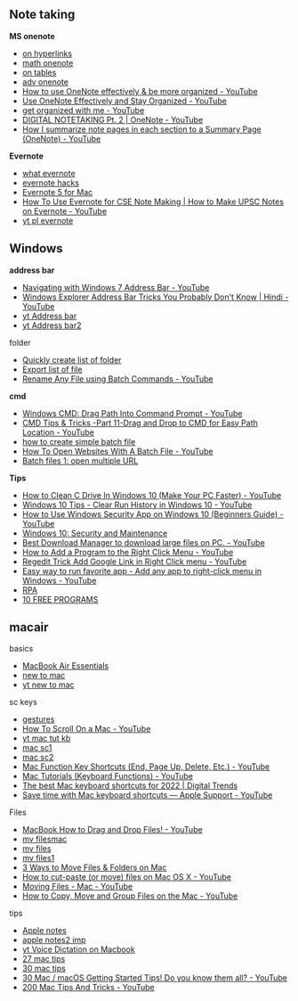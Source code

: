 ## Note taking
**MS onenote**
* [on hyperlinks](https://youtu.be/BVUmf4Y-fLA?si=FZT7N5DxUQcvGphS)
* [math onenote](https://www.howtogeek.com/28961/calculate-simple-math-quickly-in-onenote/)
* [on tables](https://www.youtube.com/watch?v=Ir9nJo_N2g8&list=WL&index=6&pp=gAQBiAQB)
* [adv onenote](https://www.youtube.com/watch?v=ESYRCgh4BFY&list=WL&index=5&pp=gAQBiAQB)
* [How to use OneNote effectively & be more organized - YouTube](https://www.youtube.com/watch?v=I725xySvwug&list=WL&index=43)
* [Use OneNote Effectively and Stay Organized - YouTube](https://www.youtube.com/watch?v=ZridMFj3Rzc&list=WL&index=20)
* [get organized with me - YouTube](https://www.youtube.com/watch?v=fJMpa13dC2U&list=WL&index=22)
* [DIGITAL NOTETAKING Pt. 2 | OneNote - YouTube](https://www.youtube.com/watch?v=pH1o3w_mLrw)
* [How I summarize note pages in each section to a Summary Page (OneNote) - YouTube](https://www.youtube.com/watch?v=eeUNhOVBdQU&list=WL&index=46)

**Evernote**
* [what evernote](https://www.youtube.com/watch?v=NgkCgqIogcY)
* [evernote hacks](https://www.youtube.com/watch?v=9_nnVaa5UMQ&list=WL&index=7&pp=gAQBiAQB)
* [Evernote 5 for Mac](https://www.youtube.com/watch?v=7QgB1u0oMAA&list=PLEaqAN8MdyCxVX6AHs82GXbBYukB6XfI8)
* [How To Use Evernote for CSE Note Making | How to Make UPSC Notes on Evernote - YouTube](https://www.youtube.com/watch?v=hz41-BU6wUw)
* [yt pl evernote](https://www.youtube.com/playlist?list=PL4I5cq2DfrSrvYFyGDWcQ-VFf9j5qKKPf)

## Windows 
**address bar**
* [Navigating with Windows 7 Address Bar - YouTube](https://www.youtube.com/watch?v=0F9PDzYAtfs&list=PLmMyXRtEtJEaqQeA_068ga5GVikqkGAR9&index=4)
* [Windows Explorer Address Bar Tricks You Probably Don't Know | Hindi - YouTube](https://www.youtube.com/watch?v=POkWb83YnjM&list=WL&index=48)
* [yt Address bar](https://www.youtube.com/watch?v=POkWb83YnjM&list=PLmMyXRtEtJEaMk5au5y8p8avI5kJuQPHS&index=41&pp=gAQBiAQB)
* [yt Address bar2](https://www.youtube.com/watch?v=0F9PDzYAtfs&list=PLmMyXRtEtJEaMk5au5y8p8avI5kJuQPHS&index=36&pp=gAQBiAQB)

folder
* [Quickly create list of folder](https://www.youtube.com/watch?v=A9Z8AzSMAvs&list=PLmMyXRtEtJEaqQeA_068ga5GVikqkGAR9&index=15)
* [Export list of file](https://www.youtube.com/watch?v=JN65g-0k534&list=PLmMyXRtEtJEaqQeA_068ga5GVikqkGAR9&index=15)
* [Rename Any File using Batch Commands - YouTube](https://www.youtube.com/watch?v=nDbmWhJwYdM&list=PLmMyXRtEtJEaqQeA_068ga5GVikqkGAR9&index=35)

**cmd** 
* [Windows CMD: Drag Path Into Command Prompt - YouTube](https://www.youtube.com/watch?v=q494i9RH8NE&list=PLmMyXRtEtJEaqQeA_068ga5GVikqkGAR9&index=7)
* [CMD Tips & Tricks -Part 11-Drag and Drop to CMD for Easy Path Location - YouTube](https://www.youtube.com/watch?v=F5Wctl8DBgI&list=WL&index=24)
* [how to create simple batch file ](https://www.youtube.com/watch?v=TzhtTSIOnmg&list=PLmMyXRtEtJEaqQeA_068ga5GVikqkGAR9&index=24)
* [How To Open Websites With A Batch File - YouTube](https://www.youtube.com/watch?v=Rcwz9CM9I_E&list=PLmMyXRtEtJEaqQeA_068ga5GVikqkGAR9&index=8)
* [Batch files 1: open multiple URL](https://www.youtube.com/watch?v=m6toSwPewo8&list=PLmMyXRtEtJEaqQeA_068ga5GVikqkGAR9&index=9)

**Tips**
* [How to Clean C Drive In Windows 10 (Make Your PC Faster) - YouTube](https://www.youtube.com/watch?v=DHq3bqowzW0)
* [Windows 10 Tips - Clear Run History in Windows 10 - YouTube](https://www.youtube.com/watch?v=mhusTE7c-78&list=PLmMyXRtEtJEaqQeA_068ga5GVikqkGAR9&index=13)
* [How to Use Windows Security App on Windows 10 (Beginners Guide) - YouTube](https://www.youtube.com/watch?v=1tl4eLB_sHY)
* [Windows 10: Security and Maintenance](https://edu.gcfglobal.org/en/windows10/security-and-maintenance/1/)
* [Best Download Manager to download large files on PC. - YouTube](https://www.youtube.com/watch?v=w_r7coUs4Mo&list=PLmMyXRtEtJEaqQeA_068ga5GVikqkGAR9&index=28)
* [How to Add a Program to the Right Click Menu - YouTube](https://www.youtube.com/watch?v=5nX7Iy6JJZg&list=PLmMyXRtEtJEaqQeA_068ga5GVikqkGAR9&index=12)
* [Regedit Trick Add Google Link in Right Click menu - YouTube](https://www.youtube.com/watch?v=ucHWVyQvb1g&list=PLmMyXRtEtJEaqQeA_068ga5GVikqkGAR9&index=10)
* [Easy way to run favorite app - Add any app to right-click menu in Windows - YouTube](https://www.youtube.com/watch?v=NLtsqm_BPak&list=PLmMyXRtEtJEaqQeA_068ga5GVikqkGAR9&index=14)
* [RPA](https://www.youtube.com/watch?edufilter=NULL&v=MBl-3Yb30FA)
* [10 FREE PROGRAMS](https://www.youtube.com/watch?v=ODO5iqNkXts&list=PLmMyXRtEtJEaqQeA_068ga5GVikqkGAR9&index=21)


## macair
basics
* [MacBook Air Essentials](https://help.apple.com/macbookair/early-2016/)
* [new to mac](https://www.youtube.com/watch?v=3jeeFc2Vo1U&list=WL&index=2)
* [yt new to mac](https://www.youtube.com/watch?v=3jeeFc2Vo1U)

sc keys
* [gestures](https://support.apple.com/en-in/HT204895)
* [How To Scroll On a Mac - YouTube](https://www.youtube.com/watch?v=jQSaMw3S9uA&list=PLmMyXRtEtJEbe9jHvxCL08o6pHnKWJRQ3&index=6)
* [yt mac tut kb](https://www.youtube.com/watch?v=OWicuVXhgvI&list=PLmMyXRtEtJEaMk5au5y8p8avI5kJuQPHS&index=8&pp=gAQBiAQB)
* [mac sc1](https://support.apple.com/en-in/HT201236)
* [mac sc2](https://www.digitaltrends.com/computing/mac-keyboard-shortcuts/)
* [Mac Function Key Shortcuts (End, Page Up, Delete, Etc.) - YouTube](https://www.youtube.com/watch?v=tlvNxvluaQI&list=PLmMyXRtEtJEbe9jHvxCL08o6pHnKWJRQ3&index=7)
* [Mac Tutorials (Keyboard Functions) - YouTube](https://www.youtube.com/watch?v=OWicuVXhgvI&list=PLmMyXRtEtJEaqQeA_068ga5GVikqkGAR9&index=31)
* [The best Mac keyboard shortcuts for 2022 | Digital Trends](https://www.digitaltrends.com/computing/mac-keyboard-shortcuts/)
* [Save time with Mac keyboard shortcuts — Apple Support - YouTube](https://www.youtube.com/watch?v=r2xVvFVp3a4&list=PLmMyXRtEtJEaqQeA_068ga5GVikqkGAR9&index=30)

Files
* [MacBook How to Drag and Drop Files! - YouTube](https://www.youtube.com/watch?v=qyCaHzXGBwc&list=WL&index=3)
* [mv filesmac](https://osxdaily.com/2021/08/09/how-move-files-folders-mac/)
* [mv files](https://www.youtube.com/watch?v=Y79pInal6pM&list=PLmMyXRtEtJEaMk5au5y8p8avI5kJuQPHS&index=9&pp=gAQBiAQB)
* [mv files1](https://www.youtube.com/watch?v=N4bKr_AFSCs&list=PLmMyXRtEtJEaMk5au5y8p8avI5kJuQPHS&index=5&pp=gAQBiAQB)
* [3 Ways to Move Files & Folders on Mac](https://osxdaily.com/2021/08/09/how-move-files-folders-mac/)
* [How to cut-paste (or move) files on Mac OS X - YouTube](https://www.youtube.com/watch?v=Y79pInal6pM)
* [Moving Files - Mac - YouTube](https://www.youtube.com/watch?v=N4bKr_AFSCs&list=WL&index=5)
* [How to Copy, Move and Group Files on the Mac - YouTube](https://www.youtube.com/watch?v=Ao9e0cDzMrE&list=WL&index=4)

tips
* [Apple notes](https://www.youtube.com/watch?v=zdoKysc1ttk)
* [apple notes2 imp](https://youtu.be/9NNCsdpZKn8?si=vk-10DyNvO34D3Ki)
* [yt Voice Dictation on Macbook](https://www.youtube.com/shorts/VfWygO5nH84)
* [27 mac tips](https://www.youtube.com/watch?v=yJZtcxeyRuI&list=PLmMyXRtEtJEaMk5au5y8p8avI5kJuQPHS&index=6&pp=gAQBiAQB)
* [30 mac tips](https://www.youtube.com/watch?v=1qknuwb0LGM&list=PLmMyXRtEtJEaMk5au5y8p8avI5kJuQPHS&index=7&pp=gAQBiAQB)
* [30 Mac / macOS Getting Started Tips! Do you know them all? - YouTube](https://www.youtube.com/watch?v=1qknuwb0LGM&list=WL&index=12)
* [200 Mac Tips And Tricks - YouTube](https://www.youtube.com/watch?v=cnfBR8mugfE&list=WL&index=11)
